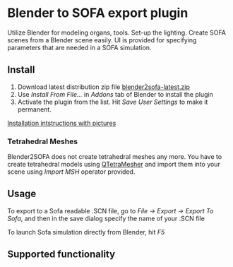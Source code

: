 # Blender to SOFA export plugin

Utilize Blender for modeling organs, tools. Set-up the lighting. Create 
SOFA scenes from a Blender scene easily. UI is provided for specifying
parameters that are needed in a SOFA simulation.

## Install
1. Download latest distribution zip file [blender2sofa-latest.zip](https://bitbucket.org/surflab/blender2sofa/downloads/blender2sofa-latest.zip)
2. Use _Install From File..._ in _Addons_ tab of Blender to install the plugin
3. Activate the plugin from the list. Hit _Save User Settings_ to make it permanent.

[Installation intstructions with pictures](https://bitbucket.org/surflab/blender2sofa/wiki/Install)

### Tetrahedral Meshes
Blender2SOFA does not create tetrahedral meshes any more. You have to create
tetrahedral models using [QTetraMesher](http://qtm.dennis2society.de/) and import
them into your scene using _Import MSH_ operator provided.

## Usage
To export to a Sofa readable .SCN file, go to _File -> Export -> Export To Sofa_, and then in the save dialog
specify the name of your .SCN file

To launch Sofa simulation directly from Blender, hit _F5_

## Supported functionality
